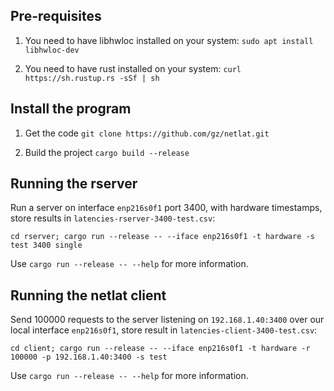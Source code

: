 ## Pre-requisites

1. You need to have libhwloc installed on your system: 
`sudo apt install libhwloc-dev`

2. You need to have rust installed on your system:
`curl https://sh.rustup.rs -sSf | sh`

## Install the program

1. Get the code
`git clone https://github.com/gz/netlat.git`

2. Build the project
`cargo build --release`

## Running the rserver

Run a server on interface `enp216s0f1` port 3400, with hardware timestamps, store results in `latencies-rserver-3400-test.csv`:

```
cd rserver; cargo run --release -- --iface enp216s0f1 -t hardware -s test 3400 single
```

Use `cargo run --release -- --help` for more information.

## Running the netlat client

Send 100000 requests to the server listening on `192.168.1.40:3400` over our local interface `enp216s0f1`, store result in `latencies-client-3400-test.csv`:

```
cd client; cargo run --release -- --iface enp216s0f1 -t hardware -r 100000 -p 192.168.1.40:3400 -s test
```

Use `cargo run --release -- --help` for more information.
